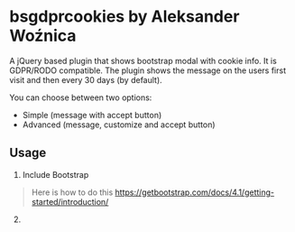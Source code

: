 # bsgdprcookies by Aleksander Woźnica
A jQuery based plugin that shows bootstrap modal with cookie info. It is GDPR/RODO compatible. The plugin shows the message on the users first visit and then every 30 days (by default). 

You can choose between two options:
* Simple (message with accept button)
* Advanced (message, customize and accept button)

## Usage
1. Include Bootstrap 
> Here is how to do this https://getbootstrap.com/docs/4.1/getting-started/introduction/
2.